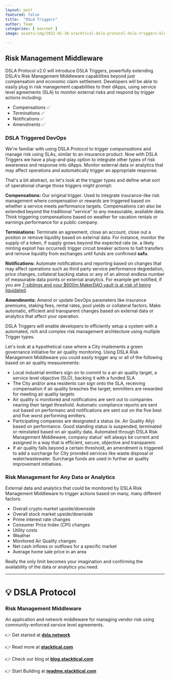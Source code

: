 ```yaml
---
layout: post
featured: false
title:  "DSLA Triggers"
author: Team
categories: [ mainnet ]
image: assets/img/2022-01-10-stacktical-dsla-protocol-dsla-triggers-blockchain-cryptocurrency-fintech-legaltech-insurtech-itsm-slm-sla-defi-nft.png

---
```


## Risk Management Middleware

DSLA Protocol v2.0 will introduce DSLA Triggers, powerfully extending DSLA's Risk Management Middleware capabilities beyond just compensation and economic claim settlement. Developers will be able to easily plug in risk management capabilities to their dApps, using service level agreements (SLA) to monitor external risks and respond by trigger actions including:
* Compensations ✅
* Terminations ✅
* Notifications ✅
* Amendments ✅

### DSLA Triggered DevOps

We're familiar with using DSLA Protocol to trigger *compensations* and manage risk using SLAs, similar to an insurance product. Now with DSLA Triggers we have a plug-and-play option to integrate other types of risk awareness and response into dApps. Monitor external data or analytics that may affect operations and automatically trigger an appropriate response.

That's a bit abstract, so let's look at the trigger types and define what sort of operational change those triggers might prompt:

**Compensations:** Our original trigger. Used to integrate insurance-like risk management where compensation or rewards are triggered based on whether a service meets performance targets. Compensations can also be extended beyond the traditional "service" to any measurable, available data. Think triggering compensations based on weather for vacation rentals or earnings performance for a public company.

**Terminations:** Terminate an agreement, close an account, close out a positon or remove liquidity based on external data. For instance, monitor the supply of a token, if supply grows beyond the expected rate (ie. a likely minting exploit has occurred) trigger circuit breaker actions to halt transfers and remove liquidity from exchanges until funds are confirmed **safu**.

**Notifications:** Automate notifications and reporting based on changes that may affect operations such as third party service performance degredation, price changes, collateral backing status or any of an almost endless number of measurable data points or external analytics. For example get notified, if you are [7-siblings and your $600m MakerDAO vault is at risk of being liquidated](https://www.coindesk.com/markets/2022/01/25/ethereum-money-markets-see-record-liquidations-as-ether-tanks-makerdao-revenue-surges/).

**Amendments:** Amend or update DevOps parameters like insurance premiums, staking fees, rental rates, pool yields or collateral factors. Make automatic, efficient and transparent changes based on external data or analytics that affect your operation.

DSLA Triggers will enable developers to efficiently setup a system with a automated, rich and complex risk management architecture using multiple Trigger types.

Let's look at a hypothetical case where a City implements a green governance initiative for air quality monitoring. Using DSLA Risk Management Middleware you could easily trigger any or all of the following based on air quality measurements:

* Local industrial emitters sign on to commit to a an air quality target, a service level objective (SLO), backing it with a funded SLA
* The City and/or area residents can sign onto the SLA, receiving compensation if air quality breaches the target; emmitters are rewarded for meeting air quality targets
* Air quality is monitored and notifications are sent out to companies nearing their target threshold. Automatic compliance reports are sent out based on performanc and notifications are sent out on the five best and five worst performing emitters.
* Participating companies are designated a status (ie. Air Quality Ally) based on performance. Good standing status is suspended, terminated or reinstated based on air quality data. Automated through DSLA Risk Management Middleware, company status' will always be current and assigned in a way that is efficient, secure, objective and transparent.
* If air quality falls beyond a certain threshold, an amendment is triggered to add a surcharge for City provided services like waste disposal or water/wastewater. Surcharge funds are used in further air quality improvement initiatives.

### Risk Management for Any Data or Analytics

External data and analytics that could be monitored by DSLA Risk Management Middleware to trigger actions based on many, many different factors:

* Overall crypto market upside/downside
* Overall stock market upside/downside
* Prime interest rate changes
* Consumer Price Index (CPI) changes
* Utility costs
* Weather
* Monitored Air Quality changes
* Net cash inflows or outflows for a specific market
* Average home sale price in an area

Really the only limit becomes your imagination and confirming the availability of the data or analytics you need.

---

# 💡 DSLA Protocol

### Risk Management Middleware

An application and network middleware for managing vendor risk using community-enforced service level agreements.

👉 Get started at **[dsla.network](https://dsla.network)** 

👉 Read more at [**stacktical.com**](https://stacktical.com)

👉 Check our blog at [**blog.stacktical.com**](https://blog.stacktical.com)

👉 Start Building at [**readme.stacktical.com**](https://readme.stacktical.com/developer-guide/)